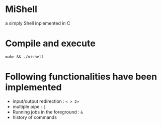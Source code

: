 # MiShell
a simply Shell inplemented in C

# Compile and execute

```make && ./mishell ```

# Following functionalities have been implemented

- input/output redirection : ```< > 2>```
- multiple pipe : ```|```
- Running jobs in the foreground : ```&``` 
- history of commands 
